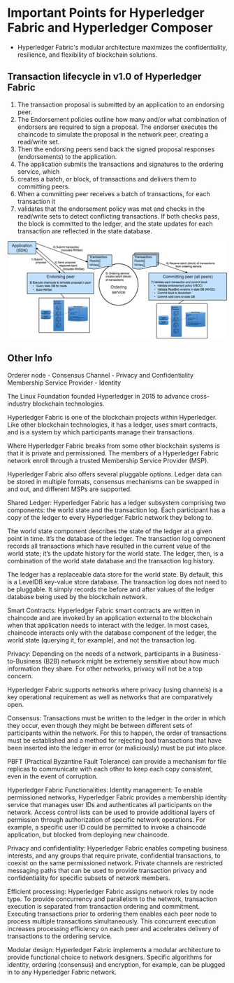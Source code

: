 # Important Points for Hyperledger Fabric and Hyperledger Composer

  - Hyperledger Fabric's modular architecture maximizes the confidentiality, resilience, and flexibility of blockchain solutions.



## Transaction lifecycle in v1.0 of Hyperledger Fabric

1) The transaction proposal is submitted by an application to an endorsing peer. 
2) The Endorsement policies outline how many and/or what combination of endorsers are required to sign a proposal. The endorser executes the chaincode to simulate the proposal in the network peer, creating a read/write set. 
3) Then the endorsing peers send back the signed proposal responses (endorsements) to the application. 
4) The application submits the transactions and signatures to the ordering service, which 
5) creates a batch, or block, of transactions and delivers them to committing peers. 
6) When a committing peer receives a batch of transactions, for each transaction it 
7) validates that the endorsement policy was met and checks in the read/write sets to detect conflicting transactions. If both checks pass, the block is committed to the ledger, and the state updates for each transaction are reflected in the state database.

![blockchain_basic_network](https://github.com/srikanthg-techie/hlf-composer/blob/master/images/Transaction%20Lifecycle.png)


## Other Info
Orderer node - Consensus
Channel - Privacy and Confidentiality
Membership Service Provider - Identity



The Linux Foundation founded Hyperledger in 2015 to advance cross-industry blockchain technologies.

Hyperledger Fabric is one of the blockchain projects within Hyperledger. Like other blockchain technologies, it has a ledger, uses smart contracts, and is a system by which participants manage their transactions.

Where Hyperledger Fabric breaks from some other blockchain systems is that it is private and permissioned. 
The members of a Hyperledger Fabric network enroll through a trusted Membership Service Provider (MSP).

Hyperledger Fabric also offers several pluggable options. Ledger data can be stored in multiple formats, consensus mechanisms can be swapped in and out, and different MSPs are supported.

Shared Ledger:
Hyperledger Fabric has a ledger subsystem comprising two components: the world state and the transaction log. Each participant has a copy of the ledger to every Hyperledger Fabric network they belong to.

The world state component describes the state of the ledger at a given point in time. It’s the database of the ledger. The transaction log component records all transactions which have resulted in the current value of the world state; it’s the update history for the world state. The ledger, then, is a combination of the world state database and the transaction log history.

The ledger has a replaceable data store for the world state. By default, this is a LevelDB key-value store database. The transaction log does not need to be pluggable. It simply records the before and after values of the ledger database being used by the blockchain network.


Smart Contracts:
Hyperledger Fabric smart contracts are written in chaincode and are invoked by an application external to the blockchain when that application needs to interact with the ledger. In most cases, chaincode interacts only with the database component of the ledger, the world state (querying it, for example), and not the transaction log.


Privacy:
Depending on the needs of a network, participants in a Business-to-Business (B2B) network might be extremely sensitive about how much information they share. For other networks, privacy will not be a top concern.

Hyperledger Fabric supports networks where privacy (using channels) is a key operational requirement as well as networks that are comparatively open.


Consensus:
Transactions must be written to the ledger in the order in which they occur, even though they might be between different sets of participants within the network. For this to happen, the order of transactions must be established and a method for rejecting bad transactions that have been inserted into the ledger in error (or maliciously) must be put into place.

PBFT (Practical Byzantine Fault Tolerance) can provide a mechanism for file replicas to communicate with each other to keep each copy consistent, even in the event of corruption.


Hyperledger Fabric Functionalities:
Identity management:
To enable permissioned networks, Hyperledger Fabric provides a membership identity service that manages user IDs and authenticates all participants on the network. Access control lists can be used to provide additional layers of permission through authorization of specific network operations. For example, a specific user ID could be permitted to invoke a chaincode application, but blocked from deploying new chaincode.

Privacy and confidentiality:
Hyperledger Fabric enables competing business interests, and any groups that require private, confidential transactions, to coexist on the same permissioned network. Private channels are restricted messaging paths that can be used to provide transaction privacy and confidentiality for specific subsets of network members.

Efficient processing:
Hyperledger Fabric assigns network roles by node type. To provide concurrency and parallelism to the network, transaction execution is separated from transaction ordering and commitment. Executing transactions prior to ordering them enables each peer node to process multiple transactions simultaneously. This concurrent execution increases processing efficiency on each peer and accelerates delivery of transactions to the ordering service.

Modular design:
Hyperledger Fabric implements a modular architecture to provide functional choice to network designers. Specific algorithms for identity, ordering (consensus) and encryption, for example, can be plugged in to any Hyperledger Fabric network.

















